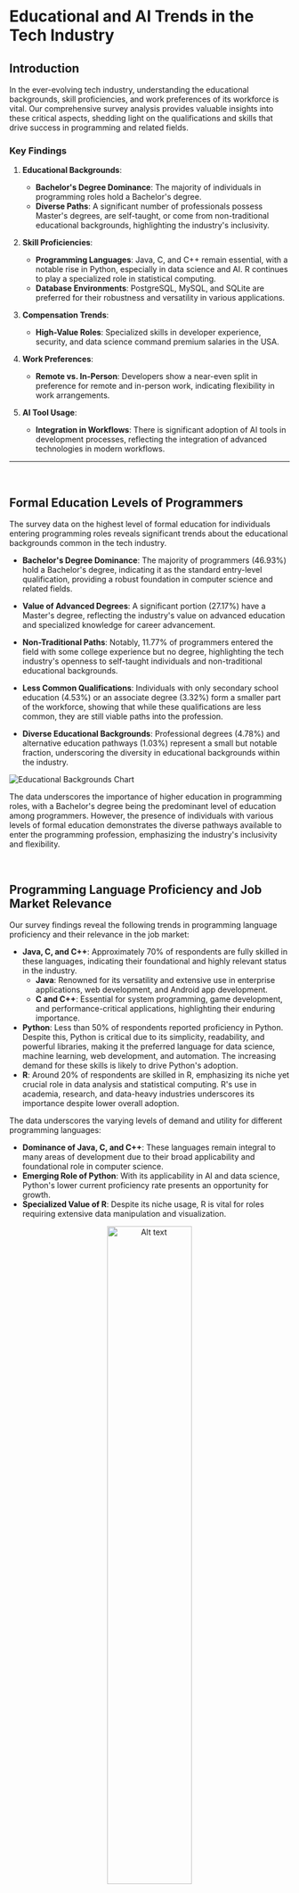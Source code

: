 
# Educational and AI Trends in the Tech Industry

## Introduction

In the ever-evolving tech industry, understanding the educational backgrounds, skill proficiencies, and work preferences of its workforce is vital. Our comprehensive survey analysis provides valuable insights into these critical aspects, shedding light on the qualifications and skills that drive success in programming and related fields.

### Key Findings

1. **Educational Backgrounds**: 
   - **Bachelor's Degree Dominance**: The majority of individuals in programming roles hold a Bachelor's degree.
   - **Diverse Paths**: A significant number of professionals possess Master's degrees, are self-taught, or come from non-traditional educational backgrounds, highlighting the industry's inclusivity.

2. **Skill Proficiencies**:
   - **Programming Languages**: Java, C, and C++ remain essential, with a notable rise in Python, especially in data science and AI. R continues to play a specialized role in statistical computing.
   - **Database Environments**: PostgreSQL, MySQL, and SQLite are preferred for their robustness and versatility in various applications.

3. **Compensation Trends**:
   - **High-Value Roles**: Specialized skills in developer experience, security, and data science command premium salaries in the USA.

4. **Work Preferences**:
   - **Remote vs. In-Person**: Developers show a near-even split in preference for remote and in-person work, indicating flexibility in work arrangements.

5. **AI Tool Usage**:
   - **Integration in Workflows**: There is significant adoption of AI tools in development processes, reflecting the integration of advanced technologies in modern workflows.

****
<br>

## Formal Education Levels of Programmers

The survey data on the highest level of formal education for individuals entering programming roles reveals significant trends about the educational backgrounds common in the tech industry.

- **Bachelor's Degree Dominance**: The majority of programmers (46.93%) hold a Bachelor's degree, indicating it as the standard entry-level qualification, providing a robust foundation in computer science and related fields.
  
- **Value of Advanced Degrees**: A significant portion (27.17%) have a Master's degree, reflecting the industry's value on advanced education and specialized knowledge for career advancement.
  
- **Non-Traditional Paths**: Notably, 11.77% of programmers entered the field with some college experience but no degree, highlighting the tech industry's openness to self-taught individuals and non-traditional educational backgrounds.
  
- **Less Common Qualifications**: Individuals with only secondary school education (4.53%) or an associate degree (3.32%) form a smaller part of the workforce, showing that while these qualifications are less common, they are still viable paths into the profession.
  
- **Diverse Educational Backgrounds**: Professional degrees (4.78%) and alternative education pathways (1.03%) represent a small but notable fraction, underscoring the diversity in educational backgrounds within the industry.

![Educational Backgrounds Chart](Charts/6.png)

The data underscores the importance of higher education in programming roles, with a Bachelor's degree being the predominant level of education among programmers. However, the presence of individuals with various levels of formal education demonstrates the diverse pathways available to enter the programming profession, emphasizing the industry's inclusivity and flexibility.

<br>

## Programming Language Proficiency and Job Market Relevance

Our survey findings reveal the following trends in programming language proficiency and their relevance in the job market:

- **Java, C, and C++**: Approximately 70% of respondents are fully skilled in these languages, indicating their foundational and highly relevant status in the industry. 
  - **Java**: Renowned for its versatility and extensive use in enterprise applications, web development, and Android app development.
  - **C and C++**: Essential for system programming, game development, and performance-critical applications, highlighting their enduring importance.
- **Python**: Less than 50% of respondents reported proficiency in Python. Despite this, Python is critical due to its simplicity, readability, and powerful libraries, making it the preferred language for data science, machine learning, web development, and automation. The increasing demand for these skills is likely to drive Python's adoption.
- **R**: Around 20% of respondents are skilled in R, emphasizing its niche yet crucial role in data analysis and statistical computing. R's use in academia, research, and data-heavy industries underscores its importance despite lower overall adoption.

The data underscores the varying levels of demand and utility for different programming languages:
- **Dominance of Java, C, and C++**: These languages remain integral to many areas of development due to their broad applicability and foundational role in computer science.
- **Emerging Role of Python**: With its applicability in AI and data science, Python's lower current proficiency rate presents an opportunity for growth.
- **Specialized Value of R**: Despite its niche usage, R is vital for roles requiring extensive data manipulation and visualization.

<p align="center">
  <img src="Charts/7.png" alt="Alt text" width="55%">
 
</p>


Understanding these trends enables both current professionals and aspiring programmers to prioritize their learning to align with market needs, ensuring they stay competitive and capable of meeting industry demands.

<br>

## Global Disparities in Programming Job Entries

The survey data on job entries by country reveals significant disparities in the number of professionals entering the programming field across different nations. Here are the details and arguments about the top three countries in terms of entries into this job area:

### United States of America (11,852 entries)
The United States leads by a substantial margin, with 11,852 entries. This dominance can be attributed to several factors:
- **Robust Tech Industry**: Numerous global tech giants headquartered in the US offer extensive job opportunities.
- **Educational Excellence**: The US educational system produces a high number of graduates in computer science and related fields, supported by world-renowned universities and a strong emphasis on STEM education.
- **Entrepreneurial Culture**: Significant venture capital investment in tech startups creates a fertile environment for programming professionals.

### Germany (3,969 entries)
Germany ranks second with 3,969 entries. As Europe’s largest economy, Germany has a strong industrial base and a growing tech sector.
- **Engineering Prowess**: Known for its engineering excellence, Germany is advancing in fields like automotive technology, industrial automation, and renewable energy, all of which require substantial software development expertise.
- **Quality Education**: The country's emphasis on high-quality education and vocational training contributes to a steady influx of skilled programmers into the job market.

### United Kingdom of Great Britain and Northern Ireland (3,536 entries)
The United Kingdom follows closely with 3,536 entries.
- **Established Tech Industry**: Significant tech hubs in London, Manchester, and Edinburgh drive demand for programming talent.
- **Higher Education System**: Leading universities in the UK produce a steady stream of computer science graduates, underpinning its position as a major player in the tech industry.

The disparity in job entries across different countries highlights the varying levels of development and investment in the tech sector globally. Countries like the United States, Germany, and the United Kingdom have established themselves as leading tech hubs due to a combination of strong educational systems, significant economic investment in technology, and a vibrant industry ecosystem that supports innovation and job creation.

In contrast, countries with minimal entries, such as Tajikistan and the Lao People's Democratic Republic, often face economic and infrastructural challenges that hinder the development of a robust tech industry. Limited access to quality education in technology-related fields and fewer job opportunities in the tech sector contribute to the low number of programming professionals in these regions.

![Global Disparities in Programming Job Entries](Charts/8.png)
These findings underscore the importance of strategic investments in education, infrastructure, and industry support to foster a thriving tech ecosystem capable of attracting and nurturing programming talent.

<br>

## Top Utilized and Preferences in Database Environments

The survey data reveals interesting trends in database environments where developers have done extensive work over the past year and their preferences for the upcoming year.

- **PostgreSQL (15.71%)**: Leads the pack, highlighting its popularity due to its robustness, scalability, and open-source nature.
- **MySQL (14.17%)**: Follows closely, reflecting its widespread use in web applications and as a reliable relational database management system.
- **SQLite (10.65%)**: Notable for its lightweight and self-contained nature, making it popular for mobile and embedded applications.
- **MongoDB (8.8%) and Microsoft SQL Server (8.78%)**: Show significant usage, emphasizing their roles in handling large datasets and enterprise-level applications respectively.
- **Redis (7.04%) and MariaDB (6.07%)**: Appreciated for their performance and compatibility.
- **Elasticsearch (4.62%), DynamoDB (3.06%), and Oracle (3.38%)**: Serve specialized needs in search, NoSQL databases, and large-scale enterprise solutions.

Looking ahead, the preferences for database environments indicate a continued reliance on established technologies with strong community support and versatility.

- **PostgreSQL and MySQL's high ratios**: Suggest developers value their ongoing evolution and reliability.
- **SQLite's considerable ratio**: Underlines the growing trend towards mobile and lightweight applications.
- **Interest in MongoDB and Microsoft SQL Server**: Indicates a sustained need for flexible, scalable, and robust database solutions.
- **Redis's popularity**: Points to the importance of in-memory data structure stores for caching and real-time analytics.
- **Specialized roles of Elasticsearch, DynamoDB, and Oracle**: Continue to secure their places in the ecosystem, catering to niche but critical areas of application development.

These insights highlight the dynamic and diverse nature of database environment preferences among developers. 
![](Charts/5.png)
<br>

## Programming Languages Worked With Compared to the Programming Languages Developers Want to Work With

The survey reveals that C, Java, JavaScript, and Python are the most utilized programming languages, with usage counts of 54,823, 35,891, 30,538, and 29,245 respectively. In contrast, languages such as Visual Basic (1,097), APL (277), and Flow (138) are among the least used.

Several factors may contribute to these findings:
- **C**: Its prominence can be attributed to its foundational role in system programming and its efficiency in resource-constrained environments.
- **Java**: Widespread use in enterprise applications, coupled with its portability across platforms, ensures its continued popularity.
- **JavaScript**: Essential role in web development makes it indispensable for front-end developers.
- **Python**: Simplicity and versatility, particularly in data science, artificial intelligence, and academic research, bolster its usage.

On the other hand, less popular languages like Visual Basic, APL, and Flow are either considered outdated, have niche applications, or lack the extensive community and industry support that bolster the popularity of more commonly used languages. This disparity in usage highlights the influence of industry demands, community support, and the evolving nature of technology on programming language adoption.

### Most Languages Worked With
| Rank | Programming Language | Usage Count |
|------|----------------------|-------------|
| 1    | C                    | 66,235      |
| 2    | Java                 | 55,724      |
| 3    | JavaScript           | 48,991      |
| 4    | HTML/CSS             | 39,916      |
| 5    | SQL                  | 38,804      |
| 6    | Python               | 35,888      |
| 7    | C++                  | 15,304      |
| 8    | Visual Basic         | 3,157       |
| 9    | Flow                 | 194         |
| 10   | APL                  | 151         |

The survey data indicates that the most desired programming languages to work with are C, Java, JavaScript, and Python, with respective interest counts of 54,823, 35,891, 30,538, and 29,245. Conversely, languages such as Flow (138), APL (277), and Visual Basic (1,097) are the least desired. This trend mirrors the actual usage patterns and can be attributed to several factors:
- **C**: Demand remains high due to its critical role in system-level programming and performance-critical applications.
- **Java**: Robust ecosystem and strong presence in enterprise environments make it a preferred choice among developers.
- **JavaScript**: Highly sought after due to its indispensability in web development and the ongoing expansion of web technologies.
- **Python**: Driven by its readability, ease of use, and powerful capabilities in emerging fields like data science, machine learning, and automation.

  ![Programming Language Usage and Preference](Charts/1.png)

On the other hand, Flow, APL, and Visual Basic are less desired due to their limited application scope, lack of modern use cases, and relatively smaller communities. Visual Basic, once popular for Windows application development, has seen a decline with the rise of more modern languages. APL, known for its niche in array processing, does not attract widespread interest due to its specialized nature. Flow, being a newer and less established language, has not yet garnered significant attention or adoption. These findings reflect the alignment between industry demands, the evolution of technology, and the preferences of the developer community in selecting programming languages for current and future projects.

### Most Languages Wanted to Work With
| Rank | Programming Language | Interest Count |
|------|----------------------|----------------|
| 1    | C                    | 54,823         |
| 2    | Java                 | 35,891         |
| 3    | JavaScript           | 30,538         |
| 4    | Python               | 29,245         |
| 5    | SQL                  | 26,772         |
| 6    | HTML/CSS             | 25,663         |
| 7    | C++                  | 10,668         |
| 8    | Visual Basic         | 1,097          |
| 9    | APL                  | 277            |
| 10   | Flow                 | 138            |

<br>

## Web Frameworks Worked With Compared to the Web Frameworks Developers Want to Work With

The survey data presents a clear picture of the current and desired usage of various web frameworks. **React** emerges as the most used web framework with 26,150 users and also tops the list of frameworks developers most want to work with, with 21,653 expressing interest. This can be attributed to React's robust ecosystem, extensive community support, and flexibility in building dynamic user interfaces.

**ASP.NET** and its modern variant **ASP.NET Core** also feature prominently. ASP.NET has 13,417 users, while ASP.NET Core is used by 11,341 developers. However, when it comes to future interest, ASP.NET garners 10,397 responses, and ASP.NET Core has 9,561, indicating a strong, sustained interest in these frameworks due to their reliability, performance, and integration with the Microsoft ecosystem.

**Next.js**, a framework built on top of React, is used by 10,483 developers and ranks second in desirability with 12,273 developers wanting to work with it. This reflects the growing trend towards server-side rendering and static site generation capabilities that Next.js offers, making it a popular choice for modern web development.

On the other end of the spectrum, frameworks like **Elm**, **Lit**, and **Qwik** are the least used and desired. Elm, with 516 current users and 924 developers interested in working with it, appeals to a niche audience due to its focus on functional programming and guaranteed absence of runtime exceptions. Lit, with 446 current users and 570 wanting to use it, and Qwik, with 323 users and 1,852 expressing interest, are emerging frameworks. While they are not widely adopted yet, the interest in Qwik suggests curiosity about its performance optimizations and innovative approach to modern web development.

![Web Framework Usage and Preference](Charts/2.png)

The comparison between current usage and future interest highlights a few key trends: established frameworks like React and Next.js continue to dominate due to their versatility and strong community support. ASP.NET frameworks maintain a strong presence, driven by their enterprise-grade capabilities. Meanwhile, emerging frameworks are generating interest, pointing to a future where performance and innovation could redefine the web development landscape.

### Web Frameworks Wanted to Work With
| Rank | Web Framework | Interest Count |
|------|---------------|----------------|
| 1    | React         | 21,653         |
| 2    | Next.js       | 12,273         |
| 3    | ASP.NET       | 10,397         |
| 4    | ASP.NET Core  | 9,561          |
| 5    | Qwik          | 1,852          |
| 6    | Elm           | 924            |
| 7    | Lit           | 570            |

### Web Frameworks Have Worked With
| Rank | Web Framework  | User Count |
|------|----------------|------------|
| 1    | React          | 26,150     |
| 2    | ASP.NET        | 13,417     |
| 3    | ASP.NET Core   | 11,341     |
| 4    | Next.js        | 10,483     |
| 5    | Elm            | 516        |
| 6    | Lit            | 446        |
| 7    | Qwik           | 323        |

<br>

## USA Top Ten Developer Types and Their Salaries with One Year of Experience

The survey data on annual total compensation across various tech roles in the USA highlights why the tech industry is considered one of the highest-paying industries. The data reveals that the highest compensation (with 1 year of experience) is being received by a **back-end developer**, with an annual compensation of $400,000. This is likely due to the critical role they play in building and maintaining the server-side logic of applications, which is crucial for ensuring the performance and reliability of services.

**Data scientist/Machine learning specialists** stand second on the list, with a total compensation of $300,000. This high compensation reflects the increasing demand for expertise in AI and data analytics, as these professionals drive innovation and provide valuable insights across industries.

**Hardware engineers** and **security professionals** each receive $250,000 annually. Hardware engineers are essential for developing and improving the physical components of technology, while security professionals are critical for protecting systems and data, a role that has gained heightened importance due to the rise in cyber threats.

Other roles such as **Developer Experience** ($230,000), **Developer for desktop or enterprise applications** ($220,000), and **full-stack developers** ($206,000) are also amongst the top salaried roles. The Developer Experience role, which focuses on improving the workflow and tools for developers, highlights the value placed on productivity and efficiency in software development processes.

This data underscores the varying levels of compensation tied to different specialties within the tech industry, reflecting market demand, the complexity of the roles, and the critical nature of the skills required. The high compensation for back-end developers, data scientists, and security professionals highlights their pivotal role in the current technological landscape.

### Top Ten Highest Salaries (USD)

| Rank | Working Area                                  | Total Compensation (USD) |
|------|-----------------------------------------------|--------------------------|
| 1    | Developer, back-end                          | 400,000                  |
| 2    | Data scientist or machine learning specialist| 300,000                  |
| 3    | Hardware Engineer                             | 250,000                  |
| 4    | Security professional                         | 250,000                  |
| 5    | Other working areas                           | 238,000                  |
| 6    | Developer Experience                          | 230,000                  |
| 7    | Security professional                         | 225,000                  |
| 8    | Developer, desktop or enterprise applications| 220,000                  |
| 9    | Developer, back-end                          | 220,000                  |
| 10   | Developer, full-stack                        | 206,000                  |

Further exploratory analysis of the data reveals the tech roles that, on average, earn the highest salaries. The role of **Developer Experience** tops the list with an average salary of $230,000, reflecting the high value placed on optimizing developer workflows and tools, which are crucial for enhancing productivity and efficiency in software development.

**Security professionals** follow, with an average salary of $188,666.67. This underscores the significant emphasis on cybersecurity, as protecting data and systems from breaches has become paramount in an increasingly digital world.

Developers specializing in **game or graphics development** earn an average of $155,000 annually. This high salary highlights the niche skills required in the gaming and graphics industry, which demand creativity and technical expertise.

**Hardware engineers** and **cloud infrastructure engineers** have average salaries of $137,800 and $137,645, respectively. Hardware engineers are vital for designing and developing physical computing components, while cloud infrastructure engineers ensure the reliability and scalability of cloud services, both essential roles in the tech ecosystem.

**Data scientists or machine learning specialists** earn an average of $134,250, reflecting the demand for expertise in data analytics and AI, which drive innovation and strategic decision-making in various industries.

**Back-end developers** have an average salary of $116,746.15, indicating the importance of their role in maintaining the server-side logic of applications, which is crucial for the performance and functionality of services.

**Research & Development roles** and **data engineers** earn average salaries of $114,666.67 and $113,333.33, respectively. These roles are critical for advancing technological capabilities and handling large datasets, driving progress and efficiency.

The 'Other' category, with an average salary of $109,048.18, likely includes various specialized roles that do not fit into the standard categories but still require significant expertise and contribute to the tech industry.

This data illustrates the diverse compensation landscape within the tech industry, emphasizing the value of specialized skills and the critical nature of various roles. The high salaries in roles like Developer Experience, security, and data science reflect the industry's prioritization of productivity, security, and data-driven decision-making.

### Top Ten Average Salaries (USD)

| Rank | Developer Type                              | Average Salary |
|------|---------------------------------------------|-----------------|
| 1    | Developer Experience                        | 230,000         |
| 2    | Security professional                       | 188,666.67     |
| 3    | Developer, game or graphics                 | 155,000         |
| 4    | Hardware Engineer                           | 137,800         |
| 5    | Cloud infrastructure engineer               | 137,645         |
| 6    | Data scientist or machine learning specialist | 134,250         |
| 7    | Developer, back-end                         | 116,746.15      |
| 8    | Research & Development role                 | 114,666.67      |
| 9    | Engineer, data                              | 113,333.33      |
| 10   | Other (please specify)                     | 109,048.18      |

<br>

## Work Preference Analysis of Developers

The global shift in work arrangements, accelerated by the COVID-19 pandemic, has led to diverse work preferences among professionals. This analysis focuses on understanding these preferences within the developer community. By examining data on work arrangements—remote, hybrid, and in-person—this project provides valuable insights into the current trends and preferences among developers. Such insights are crucial for tech companies, aspiring developers, and industry analysts.

This analysis is structured around four key visualizations:

- **General Work Preferences of Developers**
- **Work Preferences by Age**
- **Work Preferences by Country**
- **Work Preferences by Industry**
   
1. **General Work Preferences of Developers:** The first visualization provides a comprehensive view of developers' work preferences. The pie chart clearly shows that:
- A significant majority of developers prefer remote work.
- Hybrid work is the second most preferred option.
- In-person work is the least favored among the three categories.

2. **Work Preferences by Age**: The second set of visualizations dives deeper into how work preferences differ across various age groups. The bar charts reveal notable trends:
- Younger developers (18-24 years old) have a slightly higher preference for in-person work compared to other age groups.
- Across all age groups, remote and hybrid work arrangements are overwhelmingly preferred.
- Older developers show a particularly strong preference for remote work, likely valuing the reduced need for commuting and increased work-life balance.

<p align="center">
  <img src="Charts/10.png" alt="Alt text" width="55%">
  <img src="Charts/9.png" alt="Alt text" width="35%">
</p>


3. **Work Preferences by Country**: The third visualization analyzes work preferences across different countries, categorized into three groups based on the initial letter of the country's name:
- A to I
- J to Q
- R to Z

Each section's bar chart shows the distribution of job preferences within the group of countries. This analysis reveals significant variations in work preferences across different regions, providing valuable insights for multinational companies.
 ![Alt text](Charts/11.png)

4. **Work Preferences by Industry**: The fourth visualization delves into the variation in work preferences among different industries. The pie charts depict the proportion of work preferences for each industry category. Key findings include:
- The Information Services, IT, Software Development, or other Technology sector exhibits the highest overall flexibility, leading in both hybrid and remote work preferences.
- Traditional or physically demanding industries like Manufacturing and Legal Services show stronger preferences for in-person work.
- Financial Services exhibit a balanced approach, with notable shares in all three categories, indicating adaptability to different work environments.

![Alt text](Charts/12.png)
![Alt text](Charts/19.png)
![Alt text](Charts/20.png)

The data reveals a strong preference for remote and hybrid work among developers, which tech companies can leverage to enhance job satisfaction and productivity. Understanding age-related variations in preferences also helps create inclusive work environments. These insights are invaluable for aspiring developers, tech companies, and industry analysts, enabling them to foster a flexible, inclusive, and productive tech ecosystem.

<br>

## AI and Tech Industry

The advancement of AI and its tools has significantly streamlined workflows, benefiting users by making their tasks easier. However, it has also raised concerns about job security and created uncertainty about the appropriateness of using AI tools in professional settings. This data provides insights into these concerns by showcasing the general consensus on these issues, helping to answer some of the pressing questions and clear up confusion.

### AI Usage in Development Process

The majority of professional developers reported using AI tools in their development process (28.453k), while others expressed intentions to do so (16.98k), indicating a positive trend towards AI adoption. However, a significant number of developers stated they do not use AI tools and have no plans to do so (19.538k). This insight suggests varying attitudes towards AI among developers, with some embracing its benefits while others remain skeptical. The visualization also highlights similar trends among other developer groups, providing a comprehensive overview of AI adoption in the tech community.

![AI Usage in Development](Charts/4.png)

Interestingly, the largest proportion of individuals currently utilizing AI in development falls within the 25-34 age bracket, indicating a trend towards increased adoption among younger demographics. This suggests a shifting landscape where AI technology is progressively integrated across all age demographics, signifying its growing significance in the future.

![AI Usage by Age Group](Charts/17.png)

Furthermore, the pie chart illustrates opinions on whether using AI in the development process is favorable or not. A large majority, 48.3%, believe it is favorable, while 27.9% find it very favorable. Conversely, some developers are indifferent or express reservations about its impact. This insight sheds light on the overall sentiment towards AI adoption among developers.

![Favorability of AI Usage](Charts/3.svg)

Additionally, a grouped box plot visually represents the distribution of trust levels on accurancy of AI within each group of countries, divided into three sections based on the alphabetical range of their names.

1. **Median**: The line inside the box represents the median trust level, indicating the central tendency of the data.
2. **Interquartile Range (IQR)**: The box itself spans the IQR, containing the middle 50% of the data.
3. **Whiskers**: Lines extending from the box represent the range of the data, excluding outliers. They typically extend 1.5 times the IQR from the first and third quartiles.
4. **Outliers**: Individual data points lying beyond the whiskers are considered outliers and are shown separately.

Acording to the image, here's a customized interpretation of the trust levels in AI accuracy by country, categorized into four groups:

**Group 1: High Trust**: Countries in this group have a significant portion of responses in the 'Highly trust' category, with long bars extending towards this end. These countries exhibit a strong confidence in the accuracy of AI, suggesting positive public opinion and possibly good experiences with AI technologies.
- *Finland*
- *Singapore*
- *India*
- *Vietnam*
- *China*

**Group 2: Moderate Trust**: This group includes countries with a majority of responses in the 'Somewhat trust' category. The trust levels are positive but not as strong as in Group 1, indicating a cautiously optimistic view of AI among the public.
- *Netherlands*
- *Indonesia*
- *United Arab Emirates*
- *Sweden*
- *Malaysia*
- *Thailand*
- *Philippines*
- *South Korea*
- *Kenya*
- *Mexico*

**Group 3: Neutral / Mixed Feelings**: Countries here have their longest bars around the 'Neutral/Do not know' point. This suggests a lack of strong opinions towards AI accuracy, which could be due to a lack of exposure or understanding of AI technologies.
- *Germany*
- *United Kingdom*
- *United States*
- *Japan*
- *Brazil*
- *France*
- *Italy*
- *Spain*
- *Australia*
- *Canada*
- *Russia*
- *South Africa*
- *Poland*
- *Nigeria*

Group 4: Low Trust:  The final group consists of countries with the majority of responses in the 'Somewhat distrust' and 'Highly distrust' categories. These countries show skepticism towards AI accuracy, which could stem from negative experiences, lack of information, or cultural attitudes towards technology.
- *Iran*
- *Egypt*
- *Turkey*
- *Greece*
- *Iraq*
- *Pakistan*
- *Bangladesh*
- *Sudan*
- *Venezuela*
- *Argentina*
- *Colombia*

![Trust in AI Tool Accuracy by Country](Charts/16.png)
The grouped box plot aids in exploring variations in trust levels among different regions, guiding policymakers, researchers, and industry professionals in understanding the factors influencing trust in AI tools and devising strategies to address concerns or capitalize on positive perceptions.

<br>

### Conclusion

This analysis provides a detailed understanding of educational and skill trends within the tech industry. It equips current and aspiring professionals with essential information to navigate and excel in this dynamic field. By recognizing the diverse educational backgrounds, key skill sets, and evolving work preferences, stakeholders can foster a more inclusive, flexible, and productive tech environment.
